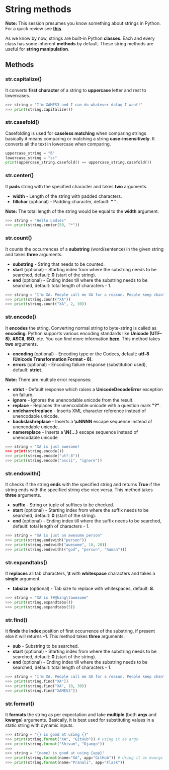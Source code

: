 # String methods

**Note:** This session presumes you know something about strings in Python. For a quick review see **[this](https://github.com/xames3/python_tuts_v2/blob/master/basics/0300_datatypes_in_python.md#strings-str)**.

As we know by now, strings are built-in Python **classes**. Each and every class has some inherent **methods** by default. These string methods are useful for **string manipulation**.

## Methods

### str.capitalize()

It converts **first character** of a string to **uppercase** letter and rest to lowercases.

```python
>>> string = "I'm XAMES3 and I can do whatever dafaq I want!"
>>> print(string.capitalize())
```

### str.casefold()

Casefolding is used for **caseless matching** when comparing strings basically it means comparing or matching a string **case-insensitively**. It converts all the text in lowercase when comparing.

```python
uppercase_string = "ß"
lowercase_string = "ss"
print(uppercase_string.casefold() == uppercase_string.casefold())
```

### str.center()

It **pads** string with the specified character and takes **two** arguments.

- **width** - Length of the string with padded characters.
- **fillchar** (optional) - Padding character, default: **" "**.

**Note:** The total length of the string would be equal to the **width** argument.

```python
>>> string = "Hello Ladies"
>>> print(string.center(50, "*"))
```

### str.count()

It counts the occurrences of a **substring** (word/sentence) in the given string and takes **three** arguments.

- **substring** - String that needs to be counted.
- **start** (optional) - Starting index from where the substring needs to be searched, default: **0** (start of the string).
- **end** (optional) - Ending index till where the substring needs to be searched, default: total length of characters - 1.

```python
>>> string = "I'm XA. People call me XA for a reason. People keep chanting XA! XA!"
>>> print(string.count("XA"))
>>> print(string.count("XA", 2, 30))
```

### str.encode()

It **encodes** the string. Converting normal string to byte-string is called as **encoding**. Python supports various encoding standards like **Unicode (UTF-8)**, **ASCII**, **ISO**, etc. You can find more information **[here](https://docs.python.org/3/library/codecs.html#standard-encodings)**.
This method takes **two** arguments.

- **encoding** (optional)  - Encoding type or the Codecs, default: **utf-8 (Unicode Transformation Format - 8)**.
- **errors** (optional)  - Encoding failure response (substitution used), default: **strict**.

**Note:** There are multiple error responses:

- **strict** - Default response which raises a **UnicodeDecodeError** exception on failure.
- **ignore** - Ignores the unencodable unicode from the result.
- **replace** - Replaces the unencodable unicode with a question mark **"?"**.
- **xmlcharrefreplace** - Inserts XML character reference instead of unencodable unicode.
- **backslashreplace** - Inserts a **\uNNNN** escape sequence instead of unencodable unicode.
- **namereplace** - Inserts a **\N{...}** escape sequence instead of unencodable unicode

```python
>>> string = "XA is just awesome!
>>> print(string.encode())
>>> print(string.encode("utf-8"))
>>> print(string.encode("ascii", "ignore"))
```

### str.endswith()

It checks if the string **ends** with the specified string and returns **True** if the string ends with the specified string else vice versa.
This method takes **three** arguments.

- **suffix** - String or tuple of suffixes to be checked.
- **start** (optional) - Starting index from where the suffix needs to be searched, default: **0** (start of the string).
- **end** (optional) - Ending index till where the suffix needs to be searched, default: total length of characters - 1.

```python
>>> string = "XA is just an awesome person"
>>> print(string.endswith("person"))
>>> print(string.endswith("awesome", 10, 20))
>>> print(string.endswith(("god", "person", "human")))
```

### str.expandtabs()

It **replaces** all tab characters, **\t** with **whitespace** characters and takes a **single** argument.

- **tabsize** (optional) - Tab size to replace with whitespaces, default: **8**.

```python
>>> string = "XA is f#@king\tawesome"
>>> print(string.expandtabs())
>>> print(string.expandtabs(5))
```

### str.find()

It **finds** the **index** position of first occurrence of the substring, if present else it will returns **-1**.
This method takes **three** arguments.

- **sub** - Substring to be searched.
- **start** (optional) - Starting index from where the substring needs to be searched, default: **0** (start of the string).
- **end** (optional) - Ending index till where the substring needs to be searched, default: total length of characters - 1.

```python
>>> string = "I'm XA. People call me XA for a reason. People keep chanting XA! XA!"
>>> print(string.find("XA"))
>>> print(string.find("XA", 10, 30))
>>> print(string.find("XAMES3"))
```

### str.format()

It **formats** the string as per expectation and take **multiple** (both **args** and **kwargs**) arguments.
Basically, it is best used for substituting values in a static string with dynamic inputs.

```python
>>> string = "{} is good at using {}"
>>> print(string.format("XA", "GitHub")) # Using it as args
>>> print(string.format("Shivam", "Django"))
>>>
>>> string = "{name} is good at using {app}"
>>> print(string.format(name="XA", app="GitHub")) # Using it as kwargs
>>> print(string.format(name="Pranali", app="Flask"))
```
